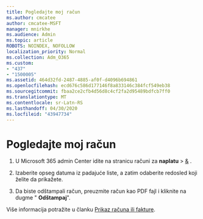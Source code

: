 ```yaml
---
title: Pogledajte moj račun
ms.author: cmcatee
author: cmcatee-MSFT
manager: mnirkhe
ms.audience: Admin
ms.topic: article
ROBOTS: NOINDEX, NOFOLLOW
localization_priority: Normal
ms.collection: Adm_O365
ms.custom:
- "437"
- "1500005"
ms.assetid: 464d32fd-2487-4885-af0f-d4096b694861
ms.openlocfilehash: ecd676c586d177146f8a833146c384fcf549eb38
ms.sourcegitcommit: fbaa2ce2cfb4d56d8c4cf2fa2d95489bdfcb7ff0
ms.translationtype: MT
ms.contentlocale: sr-Latn-RS
ms.lasthandoff: 04/30/2020
ms.locfileid: "43947734"
---
```

# <a name="view-my-bill"></a>Pogledajte moj račun

1. U Microsoft 365 admin Center idite na stranicu računi za **naplatu** \> [&](https://go.microsoft.com/fwlink/p/?linkid=848039) .

2. Izaberite opseg datuma iz padajuće liste, a zatim odaberite redosled koji želite da prikažete.

3. Da biste odštampali račun, preuzmite račun kao PDF fajl i kliknite na dugme " **Odštampaj**".

Više informacija potražite u članku [Prikaz računa ili fakture](https://docs.microsoft.com/office365/admin/subscriptions-and-billing/view-your-bill-or-invoice).

